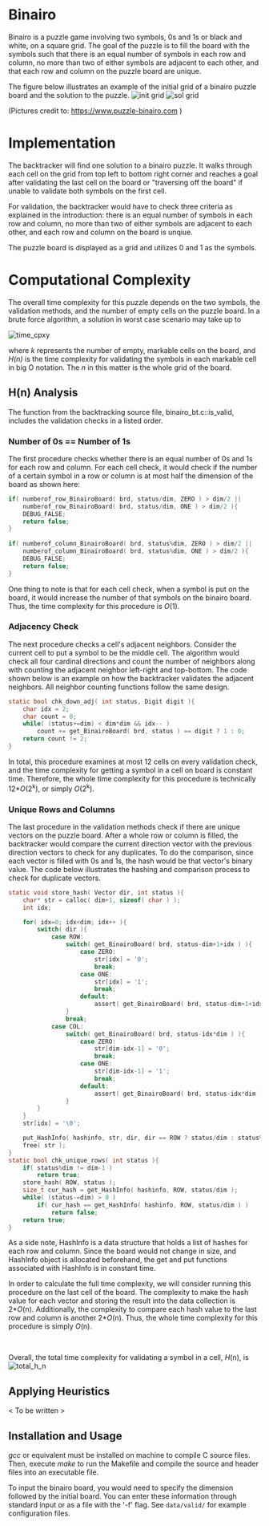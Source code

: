 # Binairo

Binairo is a puzzle game involving two symbols, 0s and 1s or black and white, on a square grid.
The goal of the puzzle is to fill the board with the symbols such that there is an equal number
of symbols in each row and column, no more than two of either symbols are adjacent to each other,
and that each row and column on the puzzle board are unique.

The figure below illustrates an example of the initial grid of a binairo puzzle board and the solution to the puzzle.
![init grid](https://github.com/awallien/bt_playground/blob/master/binairo/doc/init_grid.PNG)
![sol grid](https://github.com/awallien/bt_playground/blob/master/binairo/doc/sol_grid.png)

(Pictures credit to: https://www.puzzle-binairo.com )

# Implementation

The backtracker will find one solution to a binairo puzzle. It walks through each cell on the grid from top left
to bottom right corner and reaches a goal after validating the last cell on the board or "traversing off the board"
if unable to validate both symbols on the first cell. 

For validation, the backtracker would have to check three criteria as explained in the introduction: there is an equal number
of symbols in each row and column, no more than two of either symbols are adjacent to each other, and
each row and column on the board is unqiue.

The puzzle board is displayed as a grid and utilizes 0 and 1 as the symbols. 

# Computational Complexity

The overall time complexity for this puzzle depends on the two symbols, the validation methods, and
the number of empty cells on the puzzle board. In a brute force algorithm, a solution in worst case scenario may take
up to 

![time_cpxy](https://github.com/awallien/bt_playground/blob/master/binairo/doc/eqn_tc.png)

where <em>k</em> represents the number of empty, markable cells on the board, and <em>H(n)</em> is the time complexity
for validating the symbols in each markable cell in big O notation. The <em>n</em> in this matter is the whole grid of
the board.  

## H(n) Analysis

The function from the backtracking source file, binairo_bt.c::is_valid, includes the validation checks in a listed order. 

### Number of 0s == Number of 1s

The first procedure checks whether there is an equal number of 0s and 1s for each row and
column. For each cell check, it would check if the number of a certain symbol in a row
or column is at most half the dimension of the board as shown here:
```C
if( numberof_row_BinairoBoard( brd, status/dim, ZERO ) > dim/2 || 
    numberof_row_BinairoBoard( brd, status/dim, ONE ) > dim/2 ){
    DEBUG_FALSE;
    return false;
}
	
if( numberof_column_BinairoBoard( brd, status%dim, ZERO ) > dim/2 ||
    numberof_column_BinairoBoard( brd, status%dim, ONE ) > dim/2 ){
    DEBUG_FALSE;
    return false;
}
```
One thing to note is that for each cell check, when a symbol is put on the board, it would
increase the number of that symbols on the binairo board. Thus, the time complexity for this
procedure is <em>O</em>(1).

### Adjacency Check

The next procedure checks a cell's adjacent neighbors. Consider the current cell to put a symbol to be
the middle cell. The algorithm would check all four cardinal directions and count the number of neighbors
along with counting the adjacent neighbor left-right and top-bottom. The code shown below is an example on
how the backtracker validates the adjacent neighbors. All neighbor counting functions follow the same design.
```C
static bool chk_down_adj( int status, Digit digit ){
    char idx = 2;
    char count = 0;
    while( (status+=dim) < dim*dim && idx-- )
        count += get_BinairoBoard( brd, status ) == digit ? 1 : 0;
    return count != 2;  
}
```
In total, this procedure examines at most 12 cells on every validation check, and the time complexity for getting a symbol in a cell on board is constant time. Therefore, the whole time complexity for this procedure is technically 12*<em>O</em>(2<sup>k</sup>), or simply <em>O</em>(2<sup>k</sup>).

### Unique Rows and Columns

The last procedure in the validation methods check if there are unique vectors on the puzzle board.
After a whole row or column is filled, the backtracker would compare the current direction vector with the previous direction vectors to check for any duplicates. To do the comparison, since each vector is filled with 0s and 1s, the hash would be that vector's binary value. The code below illustrates the hashing and comparison process to check for duplicate vectors.
```C
static void store_hash( Vector dir, int status ){
    char* str = calloc( dim+1, sizeof( char ) );
    int idx;

    for( idx=0; idx<dim; idx++ ){
        switch( dir ){
            case ROW:
                switch( get_BinairoBoard( brd, status-dim+1+idx ) ){
                    case ZERO:
                        str[idx] = '0';
                        break;
                    case ONE:
                        str[idx] = '1';
                        break;
                    default:
                        assert( get_BinairoBoard( brd, status-dim+1+idx ) );
                }
                break;
            case COL:
                switch( get_BinairoBoard( brd, status-idx*dim ) ){
                    case ZERO:
                        str[dim-idx-1] = '0'; 
                        break;
                    case ONE:
                        str[dim-idx-1] = '1';
                        break;
                    default:
                        assert( get_BinairoBoard( brd, status-idx*dim ) );
                }	
        }
    }
    str[idx] = '\0';

    put_HashInfo( hashinfo, str, dir, dir == ROW ? status/dim : status%dim );
    free( str );
} 
static bool chk_unique_rows( int status ){
    if( status%dim != dim-1 )
        return true;
    store_hash( ROW, status );
    size_t cur_hash = get_HashInfo( hashinfo, ROW, status/dim );	
    while( (status-=dim) > 0 )
        if( cur_hash == get_HashInfo( hashinfo, ROW, status/dim ) )
            return false;	
    return true;
}
```
As a side note, HashInfo is a data structure that holds a list of hashes for each row and column.
Since the board would not change in size, and HashInfo object is allocated beforehand, the get and
put functions associated with HashInfo is in constant time.

In order to calculate the full time complexity, we will consider running this procedure on the
last cell of the board. The complexity to make the hash value for each vector and storing the result
into the data collection is 2*<em>O</em>(n). Additionally, the complexity to compare each hash value
to the last row and column is another 2*<em>O</em>(n). Thus, the whole time complexity for this procedure
is simply <em>O</em>(n).

<br/>

Overall, the total time complexity for validating a symbol in a cell, <em>H</em>(n), is 
![total_h_n](https://github.com/awallien/bt_playground/blob/master/binairo/doc/eqn_H_n.png)

## Applying Heuristics

< To be written >

## Installation and Usage
<em>gcc</em> or equivalent must be installed on machine to compile C source files. Then, execute 
<em>make</em> to run the Makefile and compile the source and header files into an executable file. 

To input the binairo board, you would need to specify the dimension followed by the initial board. You can enter these
information through standard input or as a file with the '-f' flag. See ``` data/valid/ ``` for example configuration files.
